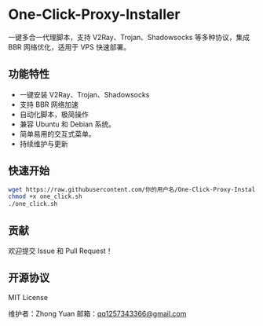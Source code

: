 # One-Click-Proxy-Installer

一键多合一代理脚本，支持 V2Ray、Trojan、Shadowsocks 等多种协议，集成 BBR 网络优化，适用于 VPS 快速部署。

## 功能特性

- 一键安装 V2Ray、Trojan、Shadowsocks
- 支持 BBR 网络加速
- 自动化脚本，极简操作
- 兼容 Ubuntu 和 Debian 系统。
- 简单易用的交互式菜单。
- 持续维护与更新

## 快速开始

```bash
wget https://raw.githubusercontent.com/你的用户名/One-Click-Proxy-Installer/main/one_click.sh
chmod +x one_click.sh
./one_click.sh
```

## 贡献

欢迎提交 Issue 和 Pull Request！

## 开源协议

MIT License

维护者：Zhong Yuan
邮箱：qq1257343366@gmail.com
